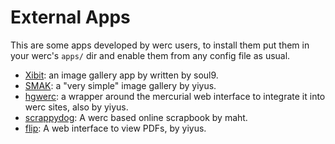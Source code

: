 External Apps
=============

This are some apps developed by werc users, to install them put them in your werc's `apps/` dir and enable them from any config file as usual.

* [Xibit](http://xibit.soul9.org/): an image gallery app by written by soul9.
* [SMAK](http://www.anarchyinthetubes.com/hg/smak/): a "very simple" image gallery by yiyus.
* [hgwerc](http://www.anarchyinthetubes.com/hg/hgwerc/): a wrapper around the mercurial web interface to integrate it into werc sites, also by yiyus.
* [scrappydog](http://code.google.com/p/scrappydog/): A werc based online scrapbook by maht.
* [flip](http://www.anarchyinthetubes.com/hg/flip/): A web interface to view PDFs, by yiyus.
